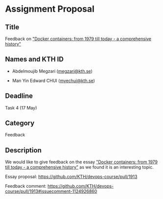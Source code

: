 # Assignment Proposal

## Title

Feedback on ["Docker containers: from 1979 till today - a comprehensive history"](https://github.com/KTH/devops-course/tree/2022/contributions/essay/bonato)

## Names and KTH ID

- Abdelmoujib Megzari (megzari@kth.se)

- Man Yin Edward CHUI (myechui@kth.se)

## Deadline

Task 4 (17 May)

## Category

Feedback

## Description

We would like to give feedback on the essay ["Docker containers: from 1979 till today - a comprehensive history"](https://github.com/KTH/devops-course/tree/2022/contributions/essay/bonato) as we found it is an interesting topic.

Essay proposal: https://github.com/KTH/devops-course/pull/1913

Feedback comment: https://github.com/KTH/devops-course/pull/1913#issuecomment-1124926860
